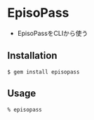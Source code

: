# EpisoPass

- EpisoPassをCLIから使う

## Installation

    $ gem install episopass

## Usage

    % episopass